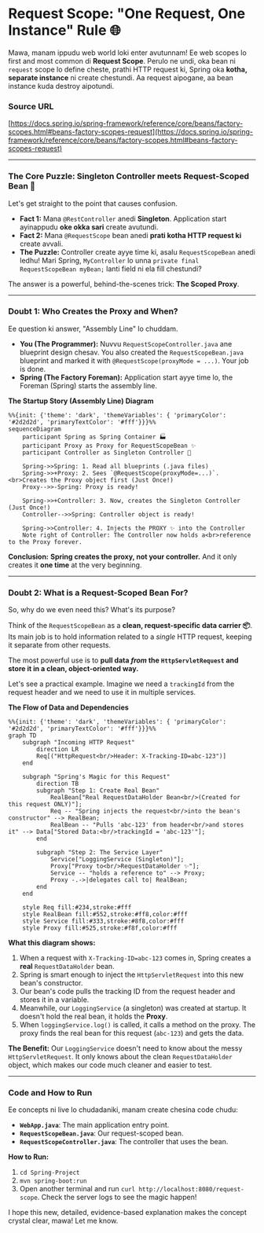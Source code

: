 # Request Scope: "One Request, One Instance" Rule 🌐

Mawa, manam ippudu web world loki enter avutunnam! Ee web scopes lo first and most common di **Request Scope**. Perulo ne undi, oka bean ni `request` scope lo define cheste, prathi HTTP request ki, Spring oka **kotha, separate instance** ni create chestundi. Aa request aipogane, aa bean instance kuda destroy aipotundi.

### Source URL
[https://docs.spring.io/spring-framework/reference/core/beans/factory-scopes.html#beans-factory-scopes-request](https://docs.spring.io/spring-framework/reference/core/beans/factory-scopes.html#beans-factory-scopes-request)

---
### The Core Puzzle: Singleton Controller meets Request-Scoped Bean 🤔

Let's get straight to the point that causes confusion.
*   **Fact 1:** Mana `@RestController` anedi **Singleton**. Application start ayinappudu **oke okka sari** create avutundi.
*   **Fact 2:** Mana `@RequestScope` bean anedi **prati kotha HTTP request ki** create avvali.
*   **The Puzzle:** Controller create ayye time ki, asalu `RequestScopeBean` anedi ledhu! Mari Spring, `MyController` lo unna `private final RequestScopeBean myBean;` lanti field ni ela fill chestundi?

The answer is a powerful, behind-the-scenes trick: **The Scoped Proxy**.

---
### Doubt 1: Who Creates the Proxy and When?

Ee question ki answer, "Assembly Line" lo chuddam.

*   **You (The Programmer):** Nuvvu `RequestScopeController.java` ane blueprint design chesav. You also created the `RequestScopeBean.java` blueprint and marked it with `@RequestScope(proxyMode = ...)`. Your job is done.
*   **Spring (The Factory Foreman):** Application start ayye time lo, the Foreman (Spring) starts the assembly line.

**The Startup Story (Assembly Line) Diagram**
```mermaid
%%{init: {'theme': 'dark', 'themeVariables': { 'primaryColor': '#2d2d2d', 'primaryTextColor': '#fff'}}}%%
sequenceDiagram
    participant Spring as Spring Container 🏭
    participant Proxy as Proxy for RequestScopeBean ✨
    participant Controller as Singleton Controller 🤖

    Spring->>Spring: 1. Read all blueprints (.java files)
    Spring->>+Proxy: 2. Sees `@RequestScope(proxyMode=...)`.<br>Creates the Proxy object first (Just Once!)
    Proxy-->>-Spring: Proxy is ready!

    Spring->>+Controller: 3. Now, creates the Singleton Controller (Just Once!)
    Controller-->>Spring: Controller object is ready!

    Spring->>Controller: 4. Injects the PROXY ✨ into the Controller
    Note right of Controller: The Controller now holds a<br>reference to the Proxy forever.
```
**Conclusion:** **Spring creates the proxy, not your controller.** And it only creates it **one time** at the very beginning.

---
### Doubt 2: What is a Request-Scoped Bean For?

So, why do we even need this? What's its purpose?

Think of the `RequestScopeBean` as a **clean, request-specific data carrier 📦**. Its main job is to hold information related to a *single* HTTP request, keeping it separate from other requests.

The most powerful use is to **pull data *from* the `HttpServletRequest` and store it in a clean, object-oriented way.**

Let's see a practical example. Imagine we need a `trackingId` from the request header and we need to use it in multiple services.

**The Flow of Data and Dependencies**
```mermaid
%%{init: {'theme': 'dark', 'themeVariables': { 'primaryColor': '#2d2d2d', 'primaryTextColor': '#fff'}}}%%
graph TD
    subgraph "Incoming HTTP Request"
        direction LR
        Req[("HttpRequest<br/>Header: X-Tracking-ID=abc-123")]
    end

    subgraph "Spring's Magic for this Request"
        direction TB
        subgraph "Step 1: Create Real Bean"
            RealBean["Real RequestDataHolder Bean<br/>(Created for this request ONLY)"];
            Req -- "Spring injects the request<br/>into the bean's constructor" --> RealBean;
            RealBean -- "Pulls 'abc-123' from header<br/>and stores it" --> Data["Stored Data:<br/>trackingId = 'abc-123'"];
        end

        subgraph "Step 2: The Service Layer"
            Service["LoggingService (Singleton)"];
            Proxy["Proxy to<br/>RequestDataHolder ✨"];
            Service -- "holds a reference to" --> Proxy;
            Proxy -.->|delegates call to| RealBean;
        end
    end

    style Req fill:#234,stroke:#fff
    style RealBean fill:#552,stroke:#ff8,color:#fff
    style Service fill:#333,stroke:#8f8,color:#fff
    style Proxy fill:#525,stroke:#f8f,color:#fff
```

**What this diagram shows:**
1.  When a request with `X-Tracking-ID=abc-123` comes in, Spring creates a **real** `RequestDataHolder` bean.
2.  Spring is smart enough to inject the `HttpServletRequest` into this new bean's constructor.
3.  Our bean's code pulls the tracking ID from the request header and stores it in a variable.
4.  Meanwhile, our `LoggingService` (a singleton) was created at startup. It doesn't hold the real bean, it holds the **Proxy**.
5.  When `loggingService.log()` is called, it calls a method on the proxy. The proxy finds the real bean for this request (`abc-123`) and gets the data.

**The Benefit:** Our `LoggingService` doesn't need to know about the messy `HttpServletRequest`. It only knows about the clean `RequestDataHolder` object, which makes our code much cleaner and easier to test.

---
### Code and How to Run

Ee concepts ni live lo chudadaniki, manam create chesina code chudu:
*   **`WebApp.java`**: The main application entry point.
*   **`RequestScopeBean.java`**: Our request-scoped bean.
*   **`RequestScopeController.java`**: The controller that uses the bean.

**How to Run:**
1.  `cd Spring-Project`
2.  `mvn spring-boot:run`
3.  Open another terminal and run `curl http://localhost:8080/request-scope`. Check the server logs to see the magic happen!

I hope this new, detailed, evidence-based explanation makes the concept crystal clear, mawa! Let me know.

